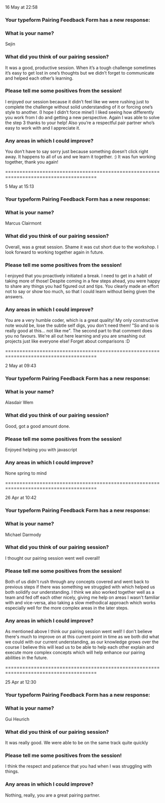
16 May at 22:58
### Your typeform Pairing Feedback Form has a new response:

### What is your name?
Sejin

### What did you think of our pairing session?
It was a good, productive session. When it’s a tough challenge sometimes it’s easy to get lost in one’s thoughts but we didn’t forget to communicate and helped each other’s learning.

### Please tell me some positives from the session!
I enjoyed our session because it didn’t feel like we were rushing just to complete the challenge without solid understanding of it or forcing one’s style to another. (I hope I didn’t force mine!) I liked seeing how differently you work from I do and getting a new perspective. Again I was able to solve the step 3 thanks to your help! Also you’re a respectful pair partner who’s easy to work with and I appreciate it.

### Any areas in which I could improve?
You don’t have to say sorry just because something doesn’t click right away. It happens to all of us and we learn it together. :) It was fun working together, thank you again!


======================================================================================


5 May at 15:13
### Your typeform Pairing Feedback Form has a new response:

### What is your name?
Marcus Clairmont

### What did you think of our pairing session?
Overall, was a great session. Shame it was cut short due to the workshop. I look forward to working together again in future.

### Please tell me some positives from the session!
I enjoyed that you proactively initiated a break. I need to get in a habit of taking more of those! Despite coming in a few steps ahead, you were happy to share any things you had figured out and tips. You clearly made an effort not to say or show too much, so that I could learn without being given the answers.

### Any areas in which I could improve?
You are a very humble coder, which is a great quality! My only constructive note would be, lose the subtle self digs, you don't need them! "So and so is really good at this... not like me". The second part to that comment does you no favours. We're all out here learning and you are smashing out projects just like everyone else! Forget about comparisons :D


======================================================================================


2 May at 09:43
### Your typeform Pairing Feedback Form has a new response:

### What is your name?
Alasdair Wem

### What did you think of our pairing session?
Good, got a good amount done.

### Please tell me some positives from the session!
Enjoyed helping you with javascript

### Any areas in which I could improve?
None spring to mind


======================================================================================


26 Apr at 10:42
### Your typeform Pairing Feedback Form has a new response:

### What is your name?
Michael Darmody

### What did you think of our pairing session?
I thought our pairing session went well overall!

### Please tell me some positives from the session!
Both of us didn't rush through any concepts covered and went back to previous steps if there was something we struggled with which helped us both solidify our understanding. I think we also worked together well as a team and fed off each other nicely, giving me help on areas I wasn't familiar with and vice-versa, also taking a slow methodical approach which works especially well for the more complex areas in the later steps.

### Any areas in which I could improve?
As mentioned above I think our pairing session went well! I don't believe there's much to improve on at this current point in time as we both did what we could with our current understanding, as our knowledge grows over the course I believe this will lead us to be able to help each other explain and execute more complex concepts which will help enhance our pairing abilities in the future.


======================================================================================


25 Apr at 12:30
### Your typeform Pairing Feedback Form has a new response:

### What is your name?
Gui Heurich

### What did you think of our pairing session?
It was really good. We were able to be on the same track quite quickly

### Please tell me some positives from the session!
I think the respect and patience that you had when I was struggling with things.

### Any areas in which I could improve?
Nothing, really, you are a great pairing partner.

